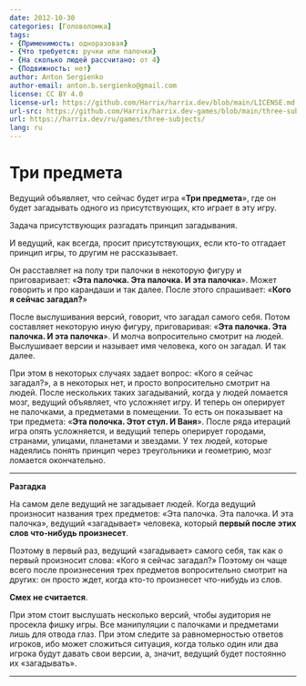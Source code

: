 ```yaml
---
date: 2012-10-30
categories: [Головоломка]
tags:
- {Применимость: одноразовая}
- {Что требуется: ручки или палочки}
- {На сколько людей рассчитано: от 4}
- {Подвижность: нет}
author: Anton Sergienko
author-email: anton.b.sergienko@gmail.com
license: CC BY 4.0
license-url: https://github.com/Harrix/harrix.dev/blob/main/LICENSE.md
url-src: https://github.com/Harrix/harrix.dev-games/blob/main/three-subjects/three-subjects.md
url: https://harrix.dev/ru/games/three-subjects/
lang: ru
---
```


# Три предмета

Ведущий объявляет, что сейчас будет игра «**Три предмета**», где он будет загадывать одного из присутствующих, кто играет в эту игру.

Задача присутствующих разгадать принцип загадывания.

И ведущий, как всегда, просит присутствующих, если кто-то отгадает принцип игры, то другим не рассказывает.

Он расставляет на полу три палочки в некоторую фигуру и приговаривает: «**Эта палочка. Эта палочка. И эта палочка**». Может говорить и про карандаши и так далее. После этого спрашивает: «**Кого я сейчас загадал?**»

После выслушивания версий, говорит, что загадал самого себя. Потом составляет некоторую иную фигуру, приговаривая: «**Эта палочка. Эта палочка. И эта палочка**». И молча вопросительно смотрит на людей. Выслушивает версии и называет имя человека, кого он загадал. И так далее.

При этом в некоторых случаях задает вопрос: «Кого я сейчас загадал?», а в некоторых нет, и просто вопросительно смотрит на людей. После нескольких таких загадываний, когда у людей ломается мозг, ведущий объявляет, что усложняет игру. И теперь он оперирует не палочками, а предметами в помещении. То есть он показывает на три предмета: «**Эта полочка. Этот стул. И Ваня**». После ряда итераций игра опять усложняется, и ведущий теперь оперирует городами, странами, улицами, планетами и звездами. У тех людей, которые надеялись понять принцип через треугольники и геометрию, мозг ломается окончательно.

---

**Разгадка** <!-- !details -->

На самом деле ведущий не загадывает людей. Когда ведущий произносит названия трех предметов: «Эта палочка. Эта палочка. И эта палочка», ведущий «загадывает» человека, который **первый после этих слов что-нибудь произнесет**.

Поэтому в первый раз, ведущий «загадывает» самого себя, так как о первый произносит слова: «Кого я сейчас загадал?» Поэтому он чаще всего после произнесения трех предметов вопросительно смотрит на других: он просто ждет, когда кто-то произнесет что-нибудь из слов.

**Смех не считается**.

При этом стоит выслушать несколько версий, чтобы аудитория не просекла фишку игры. Все манипуляции с палочками и предметами лишь для отвода глаз. При этом следите за равномерностью ответов игроков, ибо может сложиться ситуация, когда только один или два игрока будут давать свои версии, а, значит, ведущий будет постоянно их «загадывать».

---
